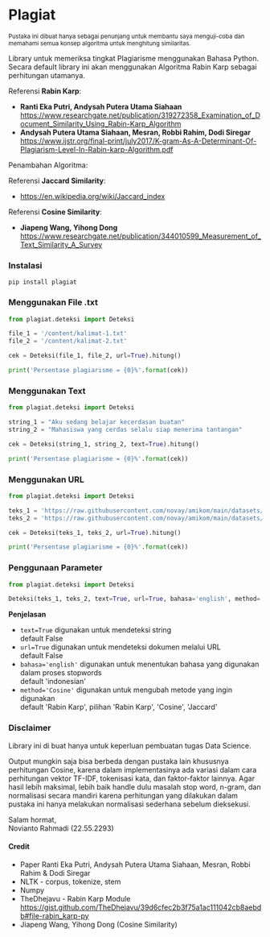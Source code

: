 # Plagiat

<small>Pustaka ini dibuat hanya sebagai penunjang untuk membantu saya menguji-coba dan memahami semua konsep algoritma untuk menghitung similaritas.</small>

Library untuk memeriksa tingkat Plagiarisme menggunakan Bahasa Python. Secara default library ini akan menggunakan Algoritma Rabin Karp sebagai perhitungan utamanya.

Referensi **Rabin Karp**:
- **Ranti Eka Putri, Andysah Putera Utama Siahaan**<br/>https://www.researchgate.net/publication/319272358_Examination_of_Document_Similarity_Using_Rabin-Karp_Algorithm
- **Andysah Putera Utama Siahaan, Mesran, Robbi Rahim, Dodi Siregar**<br/>https://www.ijstr.org/final-print/july2017/K-gram-As-A-Determinant-Of-Plagiarism-Level-In-Rabin-karp-Algorithm.pdf


Penambahan Algoritma: 

Referensi **Jaccard Similarity**:
- https://en.wikipedia.org/wiki/Jaccard_index

Referensi **Cosine Similarity**:
- **Jiapeng Wang, Yihong Dong**<br/>https://www.researchgate.net/publication/344010599_Measurement_of_Text_Similarity_A_Survey

### Instalasi
```
pip install plagiat
```

### Menggunakan File .txt
```Python
from plagiat.deteksi import Deteksi

file_1 = '/content/kalimat-1.txt'
file_2 = '/content/kalimat-2.txt'

cek = Deteksi(file_1, file_2, url=True).hitung()

print('Persentase plagiarisme = {0}%'.format(cek))
```

### Menggunakan Text
```Python
from plagiat.deteksi import Deteksi

string_1 = "Aku sedang belajar kecerdasan buatan"
string_2 = "Mahasiswa yang cerdas selalu siap menerima tantangan"

cek = Deteksi(string_1, string_2, text=True).hitung()

print('Persentase plagiarisme = {0}%'.format(cek))
```

### Menggunakan URL
```Python
from plagiat.deteksi import Deteksi

teks_1 = 'https://raw.githubusercontent.com/novay/amikom/main/datasets/text/kalimat-1.txt'
teks_2 = 'https://raw.githubusercontent.com/novay/amikom/main/datasets/text/kalimat-1.txt'

cek = Deteksi(teks_1, teks_2, url=True).hitung()

print('Persentase plagiarisme = {0}%'.format(cek))
```

### Penggunaan Parameter
```Python
from plagiat.deteksi import Deteksi

Deteksi(teks_1, teks_2, text=True, url=True, bahasa='english', method='Cosine').hitung()
```
**Penjelasan**<br/>
- `text=True` digunakan untuk mendeteksi string<br/> default False
- `url=True` digunakan untuk mendeteksi dokumen melalui URL<br/> default False
- `bahasa='english'` digunakan untuk menentukan bahasa yang digunakan dalam proses stopwords<br/> default 'indonesian'
- `method='Cosine'` digunakan untuk mengubah metode yang ingin digunakan<br/>default 'Rabin Karp', pilihan 'Rabin Karp', 'Cosine', 'Jaccard'

### Disclaimer
Library ini di buat hanya untuk keperluan pembuatan tugas Data Science.

Output mungkin saja bisa berbeda dengan pustaka lain khususnya perhitungan Cosine, karena dalam implementasinya ada variasi dalam cara perhitungan vektor TF-IDF, tokenisasi kata, dan faktor-faktor lainnya. Agar hasil lebih maksimal, lebih baik handle dulu masalah stop word, n-gram, dan normalisasi secara mandiri karena perhitungan yang dilakukan dalam pustaka ini hanya melakukan normalisasi sederhana sebelum dieksekusi.

Salam hormat,<br/>
Novianto Rahmadi (22.55.2293)

#### Credit
- Paper Ranti Eka Putri, Andysah Putera Utama Siahaan, Mesran, Robbi Rahim & Dodi Siregar
- NLTK - corpus, tokenize, stem
- Numpy
- TheDhejavu - Rabin Karp Module <br/>https://gist.github.com/TheDhejavu/39d6cfec2b3f75a1ac111042cb8aebdb#file-rabin_karp-py
- Jiapeng Wang, Yihong Dong (Cosine Similarity)